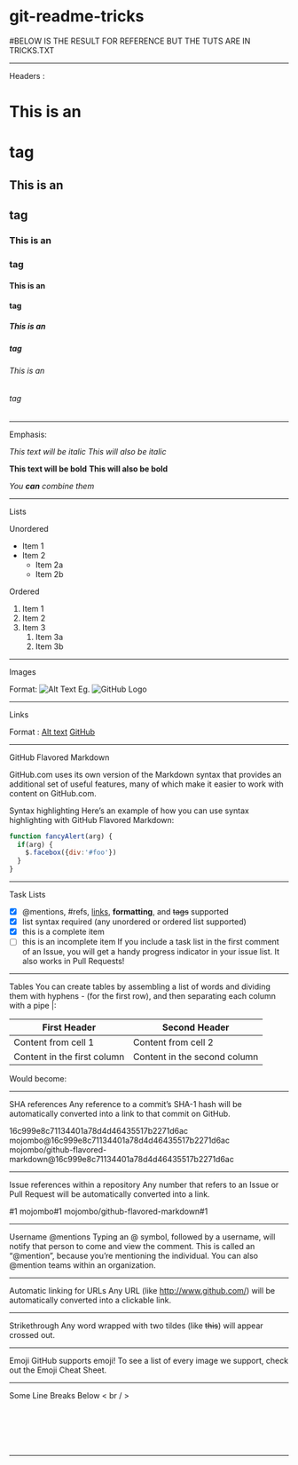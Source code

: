 # git-readme-tricks

#BELOW IS THE RESULT FOR REFERENCE BUT THE TUTS ARE IN TRICKS.TXT
_____________________________________________________________________________________________________________________________________

Headers : 

# This is an <h1> tag
## This is an <h2> tag
### This is an <h3> tag
#### This is an <h4> tag
##### This is an <h5> tag
###### This is an <h6> tag

_____________________________________________________________________________________________________________________________________

Emphasis: 

*This text will be italic*
_This will also be italic_

**This text will be bold**
__This will also be bold__

_You **can** combine them_

_____________________________________________________________________________________________________________________________________

Lists

Unordered
* Item 1
* Item 2
  * Item 2a
  * Item 2b

Ordered
1. Item 1
1. Item 2
1. Item 3
   1. Item 3a
   1. Item 3b

_____________________________________________________________________________________________________________________________________


Images

Format: ![Alt Text](url)
Eg.   ![GitHub Logo](/images/logo.png)

_____________________________________________________________________________________________________________________________________

Links

Format : [Alt text](url)
[GitHub](http://github.com)

_____________________________________________________________________________________________________________________________________


GitHub Flavored Markdown

GitHub.com uses its own version of the Markdown syntax that provides an additional set of useful features, many of which make it
easier to work with content on GitHub.com.

Syntax highlighting
Here’s an example of how you can use syntax highlighting with GitHub Flavored Markdown:

```javascript
function fancyAlert(arg) {
  if(arg) {
    $.facebox({div:'#foo'})
  }
}
```

_____________________________________________________________________________________________________________________________________


Task Lists
- [x] @mentions, #refs, [links](), **formatting**, and <del>tags</del> supported
- [x] list syntax required (any unordered or ordered list supported)
- [x] this is a complete item
- [ ] this is an incomplete item
If you include a task list in the first comment of an Issue, you will get a handy progress indicator in your issue list. It also works in Pull Requests!

_____________________________________________________________________________________________________________________________________


Tables
You can create tables by assembling a list of words and dividing them with hyphens - (for the first row), and then separating each column with a pipe |:

First Header | Second Header
------------ | -------------
Content from cell 1 | Content from cell 2
Content in the first column | Content in the second column
Would become:
_____________________________________________________________________________________________________________________________________

SHA references
Any reference to a commit’s SHA-1 hash will be automatically converted into a link to that commit on GitHub.

16c999e8c71134401a78d4d46435517b2271d6ac
mojombo@16c999e8c71134401a78d4d46435517b2271d6ac
mojombo/github-flavored-markdown@16c999e8c71134401a78d4d46435517b2271d6ac

_____________________________________________________________________________________________________________________________________

Issue references within a repository
Any number that refers to an Issue or Pull Request will be automatically converted into a link.

#1
mojombo#1
mojombo/github-flavored-markdown#1

_____________________________________________________________________________________________________________________________________

Username @mentions
Typing an @ symbol, followed by a username, will notify that person to come and view the comment. This is called an “@mention”, because you’re mentioning the individual. You can also @mention teams within an organization.
_____________________________________________________________________________________________________________________________________

Automatic linking for URLs
Any URL (like http://www.github.com/) will be automatically converted into a clickable link.

_____________________________________________________________________________________________________________________________________

Strikethrough
Any word wrapped with two tildes (like ~~this~~) will appear crossed out.

_____________________________________________________________________________________________________________________________________

Emoji
GitHub supports emoji!
To see a list of every image we support, check out the Emoji Cheat Sheet.

_____________________________________________________________________________________________________________________________________

Some Line Breaks Below &lt; br / &gt;
<br />
<br />
<br />
<br />
<br />
<br />
_____________________________________________________________________________________________________________________________________
